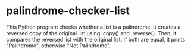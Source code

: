 # palindrome-checker-list
This Python program checks whether a list is a palindrome. It creates a reversed copy of the original list using .copy() and .reverse(). Then, it compares the reversed list with the original list. If both are equal, it prints "Palindrome", otherwise "Not Palindrome".
